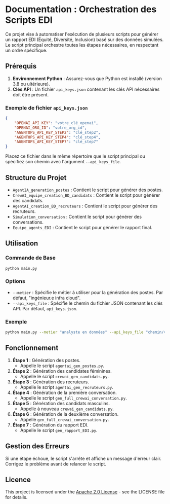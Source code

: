 # Documentation : Orchestration des Scripts EDI

Ce projet vise à automatiser l'exécution de plusieurs scripts pour générer un rapport EDI (Équité, Diversité, Inclusion) basé sur des données simulées. Le script principal orchestre toutes les étapes nécessaires, en respectant un ordre spécifique.

## Prérequis

1. **Environnement Python** : Assurez-vous que Python est installé (version 3.8 ou ultérieure).
2. **Clés API** : Un fichier `api_keys.json` contenant les clés API nécessaires doit être présent.

### Exemple de fichier `api_keys.json`

```json
{
    "OPENAI_API_KEY": "votre_clé_openai",
    "OPENAI_ORG_ID": "votre_org_id",
    "AGENTOPS_API_KEY_STEP2": "clé_step2",
    "AGENTOPS_API_KEY_STEP4": "clé_step4",
    "AGENTOPS_API_KEY_STEP7": "clé_step7"
}
```

Placez ce fichier dans le même répertoire que le script principal ou spécifiez son chemin avec l'argument `--api_keys_file`.

## Structure du Projet

- `AgentIA_generation_postes` : Contient le script pour générer des postes.
- `CrewAI_equipe_creation_BD_candidats` : Contient le script pour générer des candidats.
- `AgentAI_creation_BD_recruteurs` : Contient le script pour générer des recruteurs.
- `Simulation_conversation` : Contient le script pour générer des conversations.
- `Equipe_agents_EDI` : Contient le script pour générer le rapport final.

## Utilisation

### Commande de Base

```bash
python main.py
```

### Options

- `--metier` : Spécifie le métier à utiliser pour la génération des postes. Par défaut, "ingénieur.e infra cloud".
- `--api_keys_file` : Spécifie le chemin du fichier JSON contenant les clés API. Par défaut, `api_keys.json`.

### Exemple

```bash
python main.py --metier "analyste en données" --api_keys_file "chemin/vers/api_keys.json"
```

## Fonctionnement

1. **Étape 1** : Génération des postes.
   - Appelle le script `agentai_gen_postes.py`.
2. **Étape 2** : Génération des candidates féminines.
   - Appelle le script `crewai_gen_candidats.py`.
3. **Étape 3** : Génération des recruteurs.
   - Appelle le script `agentai_gen_recruteurs.py`.
4. **Étape 4** : Génération de la première conversation.
   - Appelle le script `gen_full_crewai_conversation.py`.
5. **Étape 5** : Génération des candidats masculins.
   - Appelle à nouveau `crewai_gen_candidats.py`.
6. **Étape 6** : Génération de la deuxième conversation.
   - Appelle `gen_full_crewai_conversation.py`.
7. **Étape 7** : Génération du rapport EDI.
   - Appelle le script `gen_rapport_EDI.py`.

## Gestion des Erreurs

Si une étape échoue, le script s'arrête et affiche un message d'erreur clair. Corrigez le problème avant de relancer le script.

## Licence
This project is licensed under the [Apache 2.0 License](../LICENSE) - see the LICENSE file for details.


